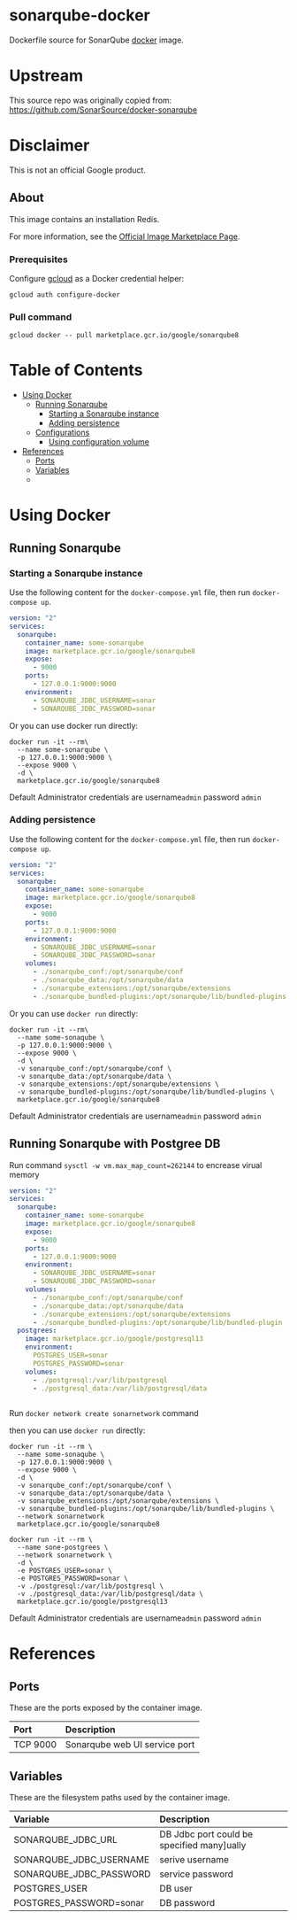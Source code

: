 sonarqube-docker
============

Dockerfile source for SonarQube [docker](https://docker.io) image.

# Upstream
This source repo was originally copied from:
https://github.com/SonarSource/docker-sonarqube

# Disclaimer
This is not an official Google product.

## About

This image contains an installation Redis. 

For more information, see the [Official Image Marketplace Page](https://console.cloud.google.com/marketplace/details/google/sonarqube8).

### Prerequisites

Configure [gcloud](https://cloud.google.com/sdk/gcloud/) as a Docker credential helper:

```shell
gcloud auth configure-docker
```
### Pull command

```shell
gcloud docker -- pull marketplace.gcr.io/google/sonarqube8
```

# <a name="table-of-contents"></a>Table of Contents

* [Using Docker](#using-docker)
  * [Running Sonarqube](#running-sonarqube-docker)
    * [Starting a Sonarqube instance](#starting-a-sonarqube-instance-docker)
    * [Adding persistence](#adding-persistence-docker)
  * [Configurations](#configurations-docker)
    * [Using configuration volume](#using-configuration-volume-docker)
* [References](#references)
  * [Ports](#references-ports)
  * [Variables](#references-Variables)
  * 
# <a name="using-docker"></a>Using Docker

## <a name="running-sonarqube-docker"></a>Running Sonarqube

### <a name="starting-a-sonarqube-instance-docker"></a>Starting a Sonarqube instance

Use the following content for the `docker-compose.yml` file, then run `docker-compose up`.

```yaml
version: "2"
services:
  sonarqube:
    container_name: some-sonarqube
    image: marketplace.gcr.io/google/sonarqube8
    expose:
      - 9000
    ports:
      - 127.0.0.1:9000:9000
    environment:
      - SONARQUBE_JDBC_USERNAME=sonar
      - SONARQUBE_JDBC_PASSWORD=sonar 
```
Or you can use docker run directly:

```shell
docker run -it --rm\
  --name some-sonarqube \
  -p 127.0.0.1:9000:9000 \
  --expose 9000 \
  -d \
  marketplace.gcr.io/google/sonarqube8
```
Default Administrator credentials are  username`admin` password `admin`

### <a name="adding-persistence-docker"></a>Adding persistence

Use the following content for the `docker-compose.yml` file, then run `docker-compose up`.

```yaml
version: "2"
services:
  sonarqube:
    container_name: some-sonarqube
    image: marketplace.gcr.io/google/sonarqube8
    expose:
      - 9000
    ports:
      - 127.0.0.1:9000:9000
    environment:
      - SONARQUBE_JDBC_USERNAME=sonar
      - SONARQUBE_JDBC_PASSWORD=sonar 
    volumes:
      - ./sonarqube_conf:/opt/sonarqube/conf
      - ./sonarqube_data:/opt/sonarqube/data
      - ./sonarqube_extensions:/opt/sonarqube/extensions
      - ./sonarqube_bundled-plugins:/opt/sonarqube/lib/bundled-plugins
```
Or you can use `docker run` directly:

```shell
docker run -it --rm\
  --name some-sonaqube \
  -p 127.0.0.1:9000:9000 \
  --expose 9000 \
  -d \
  -v sonarqube_conf:/opt/sonarqube/conf \
  -v sonarqube_data:/opt/sonarqube/data \
  -v sonarqube_extensions:/opt/sonarqube/extensions \
  -v sonarqube_bundled-plugins:/opt/sonarqube/lib/bundled-plugins \
  marketplace.gcr.io/google/sonarqube8
```
Default Administrator credentials are  username`admin` password `admin`

## <a name="configurations-docker"></a>Running Sonarqube with Postgree DB

Run command `sysctl -w vm.max_map_count=262144` to encrease virual memory

```yaml
version: "2"
services:
  sonarqube:
    container_name: some-sonarqube
    image: marketplace.gcr.io/google/sonarqube8
    expose:
      - 9000
    ports:
      - 127.0.0.1:9000:9000
    environment:
      - SONARQUBE_JDBC_USERNAME=sonar
      - SONARQUBE_JDBC_PASSWORD=sonar 
    volumes:
      - ./sonarqube_conf:/opt/sonarqube/conf
      - ./sonarqube_data:/opt/sonarqube/data
      - ./sonarqube_extensions:/opt/sonarqube/extensions
      - ./sonarqube_bundled-plugins:/opt/sonarqube/lib/bundled-plugin
  postgrees:
    image: marketplace.gcr.io/google/postgresql13
    environment:
      POSTGRES_USER=sonar
      POSTGRES_PASSWORD=sonar
    volumes:
      - ./postgresql:/var/lib/postgresql
      - ./postgresql_data:/var/lib/postgresql/data
      
```
Run `docker network create sonarnetwork` command

then you can use `docker run` directly:

```shell
docker run -it --rm \
  --name some-sonaqube \
  -p 127.0.0.1:9000:9000 \
  --expose 9000 \
  -d \
  -v sonarqube_conf:/opt/sonarqube/conf \
  -v sonarqube_data:/opt/sonarqube/data \
  -v sonarqube_extensions:/opt/sonarqube/extensions \
  -v sonarqube_bundled-plugins:/opt/sonarqube/lib/bundled-plugins \
  --network sonarnetwork
  marketplace.gcr.io/google/sonarqube8
```
```shell
docker run -it --rm \
  --name sone-postgrees \
  --network sonarnetwork \
  -d \ 
  -e POSTGRES_USER=sonar \
  -e POSTGRES_PASSWORD=sonar \
  -v ./postgresql:/var/lib/postgresql \
  -v ./postgresql_data:/var/lib/postgresql/data \
  marketplace.gcr.io/google/postgresql13 
```

Default Administrator credentials are  username`admin` password `admin`

# <a name="references"></a>References

## <a name="references-ports"></a>Ports

These are the ports exposed by the container image.

| **Port** | **Description** |
|:---------|:----------------|
| TCP 9000 | Sonarqube web UI service port |

## <a name="references-Variables"></a>Variables

These are the filesystem paths used by the container image.

| **Variable** | **Description** |
|:---------|:----------------|
| SONARQUBE_JDBC_URL| DB Jdbc port could be specified many]ually|
| SONARQUBE_JDBC_USERNAME| serive username|
| SONARQUBE_JDBC_PASSWORD| service password|
| POSTGRES_USER| DB user|
| POSTGRES_PASSWORD=sonar| DB password|
